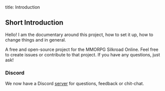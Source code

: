 title: Introduction

## Short Introduction

Hello! I am the documentary around this project, how to set it up, how to change things and in general.

A free and open-source project for the MMORPG Silkroad Online. Feel free to create issues or contribute to that project. If you have any questions, just ask!

### Discord
We now have a Discord [server](https://discord.gg/MNjY4By) for questions, feedback or chit-chat.

